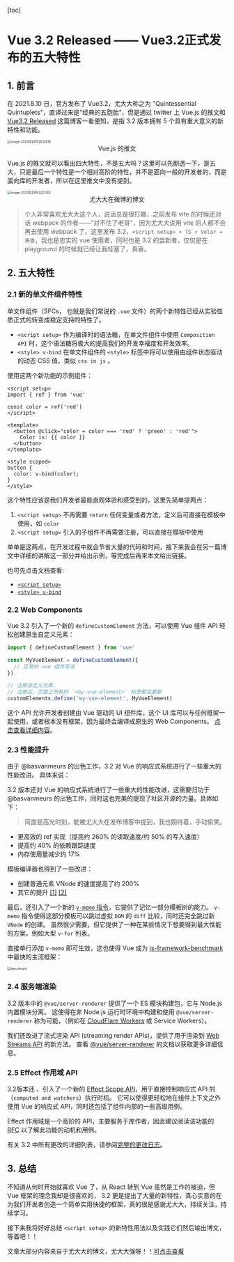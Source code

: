 [toc]

# Vue 3.2 Released —— Vue3.2正式发布的五大特性

## 1. 前言

在 2021.8.10 日，官方发布了 Vue3.2，尤大大称之为 "Quintessential Quintuplets"，直译过来是“经典的五胞胎”，但是通过 twitter 上 Vue.js 的推文和 [Vue3.2 Released](https://blog.vuejs.org/posts/vue-3.2.html) 这篇博客一看便知，是指 3.2 版本拥有 5 个具有重大意义的新特性和功能。

<img src="./img/vue-qq.png" alt="image-20210829153532618" style="zoom:50%;" />

<div align='center'>Vue.js 的推文</div>

Vue.js 的推文就可以看出四大特性，不是五大吗？这里可以先剧透一下，是五大，只是最后一个特性是一个相对高阶的特性，并不是面向一般的开发者的，而是面向库的开发者，所以在这里推文中没有提到。

<img src="./img/evanyou.png" alt="image-20210829153201302" style="zoom:50%;" />

<div align='center'>尤大大在微博的博文</div>

> 个人非常喜欢尤大大这个人，说话总是很打趣，之前发布 vite 的时候还对话 webpack 的作者——”对不住了老哥“，因为尤大大说用 vite 的人都不会再去使用 webpack 了。这里发布 3.2，`<script setup> + TS + Volar = 真香`，我也是忠实的 vue 使用者，同时也是 3.2 的尝新者，仅仅是在 playground 的时候就已经让我哇塞了，真香。

## 2. 五大特性

### 2.1 新的单文件组件特性

单文件组件（SFCs， 也就是我们常说的 `.vue` 文件）的两个新特性已经从实验性质正式的转变成稳定支持的特性了。

- `<script setup>` 作为编译时的语法糖，在单文件组件中使用 `Composition API` 时，这个语法糖将极大的提高我们的开发幸福度和开发效率。
- `<style> v-bind` 在单文件组件的 `<style>` 标签中将可以使用由组件状态驱动的动态 CSS 值，类似 `css in js` 。

使用这两个新功能的示例组件：

```vue
<script setup>
import { ref } from 'vue'

const color = ref('red')
</script>

<template>
  <button @click="color = color === 'red' ? 'green' : 'red'">
    Color is: {{ color }}
  </button>
</template>

<style scoped>
button {
  color: v-bind(color);
}
</style>
```

这个特性应该是我们开发者最能直观体验和感受到的，这里先简单提两点：

1. `<script setup>` 不再需要 `return` 任何变量或者方法，定义后可直接在模板中使用，如 `color`
2. `<script setup>` 引入的子组件不再需要注册，可以直接在模板中使用

单单是这两点，在开发过程中就会节省大量的代码和时间，接下来我会在另一篇博文中详细的讲解这一部分并给出示例，等完成后再来本文给出链接。

也可先点击文档查看:

-  [`<script setup>`](https://v3.vuejs.org/api/sfc-script-setup.html#basic-syntax)
-  [`<style> v-bind`](https://v3.vuejs.org/api/sfc-style.html#state-driven-dynamic-css)

### 2.2 Web Components

Vue 3.2 引入了一个新的 `defineCustomElement` 方法，可以使用 Vue 组件 API 轻松创建原生自定义元素：

```js
import { defineCustomElement } from 'vue'

const MyVueElement = defineCustomElement({
  // 正常的 vue 组件写法
})

// 注册自定义元素.
// 注册后，页面上所有的 `<my-vue-element>` 标签都会更新
customElements.define('my-vue-element', MyVueElement)
```

这个 API 允许开发者创建由 Vue 驱动的 UI 组件库，这个 UI 库可以与任何框架一起使用，或者根本没有框架，因为最终会编译成原生的 Web Components。 [点击查看详细内容](https://v3.vuejs.org/guide/web-components.html)。

### 2.3 性能提升

由于 @basvanmeurs 的出色工作，3.2 对 Vue 的响应式系统进行了一些重大的性能改进。 具体来说：

3.2 版本还对 Vue 的响应式系统进行了一些重大的性能改进，这需要归功于 @basvanmeurs 的出色工作，同时这也完美的提现了社区开源的力量。具体如下：

> 简直是高光时刻，能被尤大大在发布博客中提到，我也期待着，手动偷笑。

- 更高效的 ref 实现（提高约 260% 的读取速度/约 50% 的写入速度）
- 提高约 40% 的依赖跟踪速度
- 内存使用量减少约 17%

模板编译器也得到了一些改进：

- 创建普通元素 VNode 的速度提高了约 200%
- 其它的提升 [[1]](https://github.com/vuejs/vue-next/commit/b7ea7c148552874e8bce399eec9fbe565efa2f4d) [[2]](https://github.com/vuejs/vue-next/commit/02339b67d8c6fab6ee701a7c4f2773139ed007f5)

最后，还引入了一个新的 [`v-memo` 指令](https://v3.vuejs.org/api/directives.html#v-memo)，它提供了记忆一部分模板树的能力。 `v-memo` 指令使得这部分模板可以跳过虚拟 `DOM` 的 `diff` 比较，同时还完全跳过新 `VNode` 的创建。 虽然很少需要，但它提供了一种在某些情况下想要得到最大性能的方案，例如大型 `v-for` 列表。

直接单行添加 `v-memo` 即可生效，这也使得 Vue 成为 [js-framework-benchmark](https://github.com/krausest/js-framework-benchmark) 中最快的主流框架：

<img src="./img/js-bench.png" alt="benchmark" style="zoom:50%;" />

### 2.4 服务端渲染

3.2 版本中的 `@vue/server-renderer` 提供了一个 ES 模块构建包，它与 Node.js 内置模块分离。 这使得在非 Node.js 运行时环境中构建和使用 `@vue/server-renderer` 称为可能，（例如在 [CloudFlare Workers](https://developers.cloudflare.com/workers/) 或 Service Workers）。

我们还改进了流式渲染 API (streaming render APIs)，提供了用于渲染到 [Web Streams API](https://developer.mozilla.org/en-US/docs/Web/API/Streams_API) 的新方法。 查看 [@vue/server-renderer](https://github.com/vuejs/vue-next/tree/master/packages/server-renderer#streaming-api) 的文档以获取更多详细信息。

### 2.5 Effect 作用域 API

3.2版本还 、引入了一个新的 [Effect Scope API](https://v3.vuejs.org/api/effect-scope.html)，用于直接控制响应式 API 的（`computed and watchers`）执行时机。 它可以使得更轻松地在组件上下文之外使用 Vue 的响应式 API，同时还包括了组件内部的一些高级用例。

Effect 作用域是一个高阶的 API，主要服务于库作者，因此建议阅读该功能的 [RFC](https://github.com/vuejs/rfcs/blob/master/active-rfcs/0041-reactivity-effect-scope.md) 以了解此功能的动机和用例。

有关 3.2 中所有更改的详细列表，请参阅[完整的更改日志](https://github.com/vuejs/vue-next/blob/master/CHANGELOG.md)。



## 3. 总结

不知道从何时开始就喜欢 Vue 了，从 React 转到 Vue 虽然是工作的被迫，但 Vue 框架的理念我却是很喜欢的， 3.2 更是提出了大量的新特性，真心实意的在为我们开发者创造一个简单实用快捷的框架，真的很是感谢尤大大，持续关注，持续学习。

接下来我将好好总结 `<script setup>` 的新特性用法以及实践它们然后输出博文，等着吧！！

文章大部分内容来自于尤大大的博文，尤大大强呀！！[可点击查看](https://blog.vuejs.org/posts/vue-3.2.html)

















































